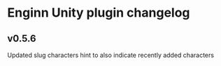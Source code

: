 # Enginn Unity plugin changelog

## v0.5.6

Updated slug characters hint to also indicate recently added characters
